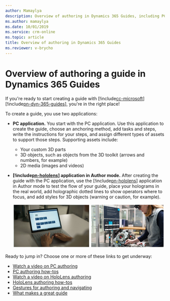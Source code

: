 ```yaml
---
author: Mamaylya
description: Overview of authoring in Dynamics 365 Guides, including PC authoring and HoloLens authoring
ms.author: mamaylya
ms.date: 10/01/2019
ms.service: crm-online
ms.topic: article
title: Overview of authoring in Dynamics 365 Guides
ms.reviewer: v-brycho
---
```


# Overview of authoring a guide in Dynamics 365 Guides
 
If you're ready to start creating a guide with [!include[cc-microsoft](../includes/cc-microsoft.md)] [!include[pn-dyn-365-guides](../includes/pn-dyn-365-guides.md)], you're in the right place! 

To create a guide, you use two applications:

- **PC application.** You start with the PC application. Use this application to create the guide, choose an anchoring method, 
add tasks and steps, write the instructions for your steps, and assign different types of assets to support those steps. 
Supporting assets include:

  - Your custom 3D parts
  - 3D objects, such as objects from the 3D toolkit (arrows and numbers, for example)
  - 2D media (images and videos)

- **[!include[pn-hololens](../includes/pn-hololens.md)] application in Author mode.** After creating the guide with the PC application, use the [!include[pn-hololens](../includes/pn-hololens.md)] application in Author mode to test the flow of your guide, place your holograms in the real world, add holographic dotted lines to show operators where to focus, and add styles for 3D objects (warning or caution, for example).

   ![Authoring overview](media/authoring-overview.PNG "Authoring overview")
    
Ready to jump in? Choose one or more of these links to get underway:

- [Watch a video on PC authoring](https://aka.ms/pcauthor)
- [PC authoring how-tos](pc-authoring.md)
- [Watch a video on HoloLens authoring](https://aka.ms/hololensauthor)  
- [HoloLens authoring how-tos](hololens-authoring.md)
- [Gestures for authoring and navigating](authoring-gestures.md)
- [What makes a great guide](great-guide.md)

